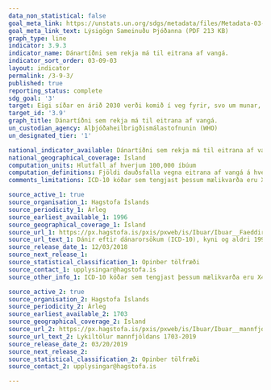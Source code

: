 ```yaml
---
data_non_statistical: false
goal_meta_link: https://unstats.un.org/sdgs/metadata/files/Metadata-03-09-03.pdf
goal_meta_link_text: Lýsigögn Sameinuðu Þjóðanna (PDF 213 KB)
graph_type: line
indicator: 3.9.3
indicator_name: Dánartíðni sem rekja má til eitrana af vangá.
indicator_sort_order: 03-09-03
layout: indicator
permalink: /3-9-3/
published: true
reporting_status: complete
sdg_goal: '3'
target: Eigi síðar en árið 2030 verði komið í veg fyrir, svo um munar, dauðsföll og veikindi af völdum hættulegra efna og loft-, vatns- og jarðvegsmengunar.
target_id: '3.9'
graph_title: Dánartíðni sem rekja má til eitrana af vangá.
un_custodian_agency: Alþjóðaheilbrigðismálastofnunin (WHO)
un_designated_tier: '1'

national_indicator_available: Dánartíðni sem rekja má til eitrana af vangá á hverja 100,000 íbúa
national_geographical_coverage: Ísland
computation_units: Hlutfall af hverjum 100,000 íbúum
computation_definitions: Fjöldi dauðsfalla vegna eitrana af vangá á hverju ári, deilt með íbúafjölda og margfaldað með 100,000.
comments_limitations: ICD-10 kóðar sem tengjast þessum mælikvarða eru X40, X43-X44, X46-X49. Gögn fylgja forskrift Sameinuðu Þjóðanna fyrir þennan mælikvarða. Þessi mælikvarði var fundinn í samstarfi við sérfræðinga á þessu sviði.

source_active_1: true
source_organisation_1: Hagstofa Íslands
source_periodicity_1: Árleg
source_earliest_available_1: 1996
source_geographical_coverage_1: Ísland
source_url_1: https://px.hagstofa.is/pxis/pxweb/is/Ibuar/Ibuar__Faeddirdanir__danir__danarmein/MAN05302.px
source_url_text_1: Dánir eftir dánarorsökum (ICD-10), kyni og aldri 1996-2017
source_release_date_1: 12/03/2018
source_next_release_1:
source_statistical_classification_1: Opinber tölfræði
source_contact_1: upplysingar@hagstofa.is
source_other_info_1: ICD-10 kóðar sem tengjast þessum mælikvarða eru X40, X43-X44, X46-X49.

source_active_2: true
source_organisation_2: Hagstofa Íslands
source_periodicity_2: Árleg
source_earliest_available_2: 1703
source_geographical_coverage_2: Ísland
source_url_2: https://px.hagstofa.is/pxis/pxweb/is/Ibuar/Ibuar__mannfjoldi__1_yfirlit__Yfirlit_mannfjolda/MAN00000.px
source_url_text_2: Lykiltölur mannfjöldans 1703-2019
source_release_date_2: 03/20/2019
source_next_release_2:
source_statistical_classification_2: Opinber tölfræði
source_contact_2: upplysingar@hagstofa.is

---
```

